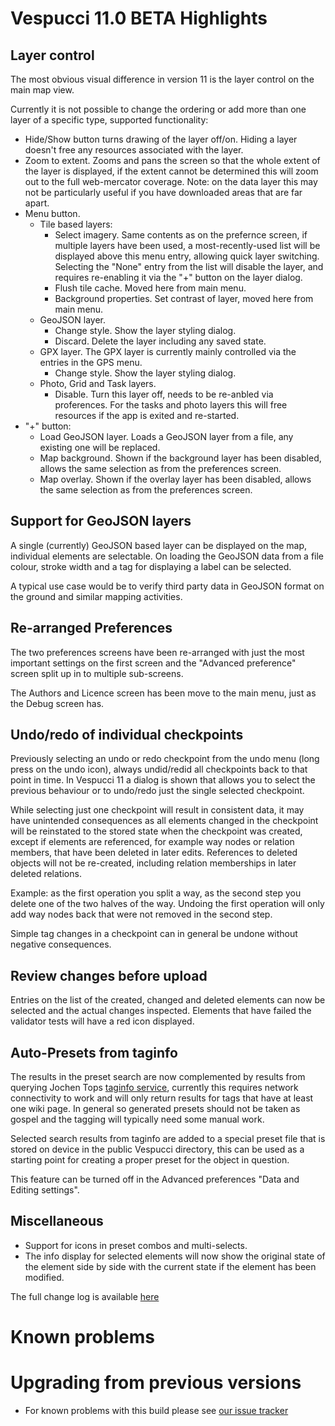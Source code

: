 # Vespucci 11.0 BETA Highlights
 
## Layer control

The most obvious visual difference in version 11 is the layer control on the main map view. 

Currently it is not possible to change the ordering or add more than one layer of a specific type, supported functionality:  

* Hide/Show button turns drawing of the layer off/on. Hiding a layer doesn't free any resources associated with the layer.
* Zoom to extent. Zooms and pans the screen so that the whole extent of the layer is displayed, if the extent cannot be determined this will zoom out to the full web-mercator coverage. Note: on the data layer this may not be particularly useful if you have downloaded areas that are far apart.
* Menu button.
    * Tile based layers: 
        * Select imagery. Same contents as on the prefernce screen, if multiple layers have been used, a most-recently-used list will be displayed above this menu entry, allowing quick layer switching. Selecting the "None" entry from the list will disable the layer, and requires re-enabling it via the "+" button on the layer dialog.
        * Flush tile cache. Moved here from main menu.
        * Background properties. Set contrast of layer, moved here from main menu.
    * GeoJSON layer. 
        * Change style. Show the layer styling dialog.
        * Discard. Delete the layer including any saved state.
    * GPX layer. The GPX layer is currently mainly controlled via the entries in the GPS menu.
        * Change style. Show the layer styling dialog.
    * Photo, Grid and Task layers.
        * Disable. Turn this layer off, needs to be re-anbled via proferences. For the tasks and photo layers this will free resources if the app is exited and re-started.
* "+" button: 
    * Load GeoJSON layer. Loads a GeoJSON layer from a file, any existing one will be replaced.
    * Map background. Shown if the background layer has been disabled, allows the same selection as from the preferences screen.
    * Map overlay. Shown if the overlay layer has been disabled, allows the same selection as from the preferences screen.
        

## Support for GeoJSON layers

A single (currently) GeoJSON based layer can be displayed on the map, individual elements are selectable. On loading the GeoJSON data from a file colour, stroke width and a tag for displaying a label can be selected.

A typical use case would be to verify third party data in GeoJSON format on the ground and similar mapping activities. 

## Re-arranged Preferences

The two preferences screens have been re-arranged with just the most important settings on the first screen and the "Advanced preference" screen split up in to multiple sub-screens.

The Authors and Licence screen has been move to the main menu, just as the Debug screen has.

## Undo/redo of individual checkpoints

Previously selecting an undo or redo checkpoint from the undo menu (long press on the undo icon), always undid/redid all checkpoints back to that point in time. In Vespucci 11 a dialog is shown that allows you to select the previous behaviour or to undo/redo just the single selected checkpoint.

While selecting just one checkpoint will result in consistent data, it may have unintended consequences as all elements changed in the checkpoint will be reinstated to the stored state when the checkpoint was created, except if elements are referenced, for example way nodes or relation members, that have been deleted in later edits. References to deleted objects will not be re-created, including relation memberships in later deleted relations.

Example: as the first operation you split a way, as the second step you delete one of the two halves of the way. Undoing the first operation will only add way nodes back that were not removed in the second step.

Simple tag changes in a checkpoint can in general be undone without negative consequences.

## Review changes before upload

Entries on the list of the created, changed and deleted elements can now be selected and the actual changes inspected. Elements that have failed the validator tests will have a red icon displayed. 

## Auto-Presets from taginfo

The results in the preset search are now complemented by results from querying Jochen Tops [taginfo service](https://taginfo.openstreetmap.org/), currently this requires network connectivity to work and will only return results for tags that have at least one wiki page. In general so generated presets should not be taken as gospel and the tagging will typically need some manual work. 

Selected search results from taginfo are added to a special preset file that is stored on device in the public Vespucci directory, this can be used as a starting point for creating a proper preset for the object in question. 

This feature can be turned off in the Advanced preferences "Data and Editing settings". 

## Miscellaneous 

* Support for icons in preset combos and multi-selects.
* The info display for selected elements will now show the original state of the element side by side with the current state if the element has been modified.

The full change log is available [here](https://github.com/MarcusWolschon/osmeditor4android/commits/master)

# Known problems

# Upgrading from previous versions

* For known problems with this build please see [our issue tracker](https://github.com/MarcusWolschon/osmeditor4android/issues)

